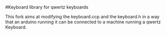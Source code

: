 #Keyboard library for qwertz keyboards

This fork aims at modifying the keyboard.ccp and the keyboard.h in a way that an arduino running it can be connected to a machine running a qwertz Keyboard.
